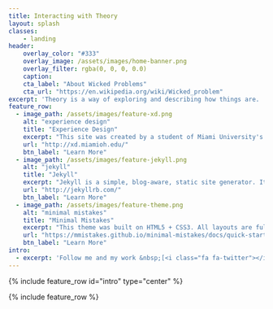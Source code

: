 ```yaml
---
title: Interacting with Theory
layout: splash
classes:
    - landing
header:
    overlay_color: "#333"
    overlay_image: /assets/images/home-banner.png
    overlay_filter: rgba(0, 0, 0, 0.0)
    caption:
    cta_label: "About Wicked Problems"
    cta_url: "https://en.wikipedia.org/wiki/Wicked_problem"
excerpt: 'Theory is a way of exploring and describing how things are.  This site will explore various theories in the context of a <a href="/problem/">wicked problem</a>.<br />'
feature_row:
  - image_path: /assets/images/feature-xd.png
    alt: "experience design"
    title: "Experience Design"
    excerpt: "This site was created by a student of Miami University's Experience Design MFA in order to aid in collaborative research and documentation."
    url: "http://xd.miamioh.edu/"
    btn_label: "Learn More"
  - image_path: /assets/images/feature-jekyll.png
    alt: "jekyll"
    title: "Jekyll"
    excerpt: "Jekyll is a simple, blog-aware, static site generator. It spits out a ready-to-publish static website suitable for serving with your favorite web server."
    url: "http://jekyllrb.com/"
    btn_label: "Learn More"
  - image_path: /assets/images/feature-theme.png
    alt: "minimal mistakes"
    title: "Minimal Mistakes"
    excerpt: "This theme was built on HTML5 + CSS3. All layouts are fully responsive with helpers to augment your content. 100% free and MIT licensed."
    url: "https://mmistakes.github.io/minimal-mistakes/docs/quick-start-guide/"
    btn_label: "Learn More"
intro:
  - excerpt: 'Follow me and my work &nbsp;[<i class="fa fa-twitter"></i> @j3rrytron](https://twitter.com/j3rrytron){: .btn .btn--twitter} &nbsp; [<i class="fa fa-external-link-square"></i> jerrytron.com](http://jerrytron.com){: .btn .btn--success}'
---
```


{% include feature_row id="intro" type="center" %}

{% include feature_row %}